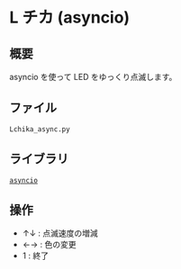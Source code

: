 # L チカ (asyncio)

## 概要
asyncio を使って LED をゆっくり点滅します。

## ファイル
   `Lchika_async.py`

## ライブラリ
   [`asyncio`](https://github.com/adafruit/Adafruit_CircuitPython_asyncio)

## 操作
- ↑↓ : 点滅速度の増減
- ←→ : 色の変更
- 1 : 終了



